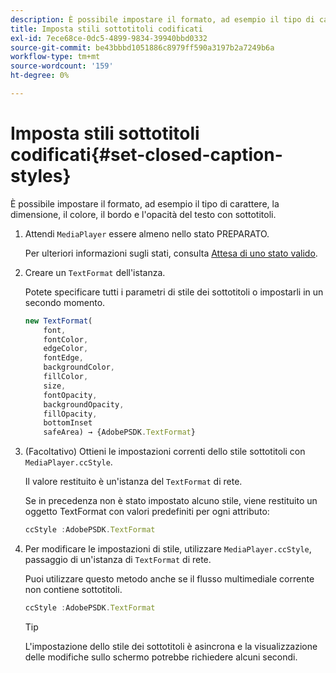 ```yaml
---
description: È possibile impostare il formato, ad esempio il tipo di carattere, la dimensione, il colore, il bordo e l'opacità del testo con sottotitoli.
title: Imposta stili sottotitoli codificati
exl-id: 7ece68ce-0dc5-4899-9834-39940bbd0332
source-git-commit: be43bbbd1051886c8979ff590a3197b2a7249b6a
workflow-type: tm+mt
source-wordcount: '159'
ht-degree: 0%

---
```


# Imposta stili sottotitoli codificati{#set-closed-caption-styles}

È possibile impostare il formato, ad esempio il tipo di carattere, la dimensione, il colore, il bordo e l&#39;opacità del testo con sottotitoli.

1. Attendi `MediaPlayer` essere almeno nello stato PREPARATO.

   Per ulteriori informazioni sugli stati, consulta [Attesa di uno stato valido](../../../content-playback-options-browser-tvsdk/ui-configure/t-psdk-browser-tvsdk-2.4-ui-state-prepared-wait-for.md).
1. Creare un `TextFormat` dell&#39;istanza.

   Potete specificare tutti i parametri di stile dei sottotitoli o impostarli in un secondo momento.

   ```js
   new TextFormat( 
       font,   
       fontColor,  
       edgeColor,   
       fontEdge,  
       backgroundColor,   
       fillColor,  
       size,   
       fontOpacity,   
       backgroundOpacity,  
       fillOpacity, 
       bottomInset 
       safeArea) → {AdobePSDK.TextFormat}
   ```

1. (Facoltativo) Ottieni le impostazioni correnti dello stile sottotitoli con `MediaPlayer.ccStyle`.

   Il valore restituito è un&#39;istanza del `TextFormat` di rete.

   Se in precedenza non è stato impostato alcuno stile, viene restituito un oggetto TextFormat con valori predefiniti per ogni attributo:

   ```js
   ccStyle :AdobePSDK.TextFormat
   ```

1. Per modificare le impostazioni di stile, utilizzare `MediaPlayer.ccStyle`, passaggio di un&#39;istanza di `TextFormat` di rete.

   Puoi utilizzare questo metodo anche se il flusso multimediale corrente non contiene sottotitoli.

   ```js
   ccStyle :AdobePSDK.TextFormat 
   ```

   >[!TIP]
   >
   >L&#39;impostazione dello stile dei sottotitoli è asincrona e la visualizzazione delle modifiche sullo schermo potrebbe richiedere alcuni secondi.
